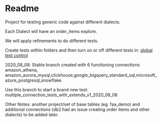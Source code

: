 # Readme

Project for testing generic code against different dialects.

Each Dialect will have an order_items explore.

We will apply refinements to do different tests.

Create tests within folders and then turn on or off different tests in:
[global test control](https://turtletown.dev.looker.com/projects/connections_test/files/__tests/global_test_control.lkml)


2020_08_08:
Stable branch created with 6 functioning connections
amazon_athena, amazon_aurora_mysql,clickhouse,google_bigquery_standard_sql,microsoft_azure_postgresql,snowflake

Use this branch to start a brand new test:
multiple_connection_tests_with_extends_v1_2020_08_08

Other Notes: another project/set of base tables (eg. faa_demo) and additional connections (db2 had an issue creating order items and other dialects) to be added later.
